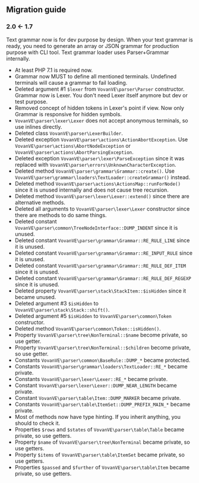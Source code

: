 Migration guide
---------------

### 2.0 ← 1.7

Text grammar now is for dev purpose by design. When your text grammar
is ready, you need to generate an array or JSON grammar for production
purpose with CLI tool. Text grammar loader uses Parser+Grammar
internally.

*   At least PHP 7.1 is required now.
*   Grammar now MUST to define all mentioned terminals. Undefined terminals
    will cause a grammar to fail loading.
*   Deleted argument #1 `$lexer` from `VovanVE\parser\Parser` constructor.
    Grammar now is Lexer. You don't need Lexer itself anymore but dev or test
    purpose.
*   Removed concept of hidden tokens in Lexer's point if view. Now only
    Grammar is responsive for hidden symbols.
*   `VovanVE\parser\lexer\Lexer` does not accept anonymous terminals,
    so use inlines directly.
*   Deleted class `VovanVE\parser\LexerBuilder`.
*   Deleted exception `VovanVE\parser\actions\ActionAbortException`.
    Use `VovanVE\parser\actions\AbortNodeException`
    or `VovanVE\parser\actions\AbortParsingException`.
*   Deleted exception `VovanVE\parser\lexer\ParseException`
    since it was replaced with
    `VovanVE\parser\errors\UnknownCharacterException`.
*   Deleted method `VovanVE\parser\grammar\Grammar::create()`.
    Use `VovanVE\parser\grammar\loaders\TextLoader::createGrammar()`
    instead.
*   Deleted method `VovanVE\parser\actions\ActionsMap::runForNode()`
    since it is unused internally and does not cause tree recursion.
*   Deleted method `VovanVE\parser\lexer\Lexer::extend()`
    since there are alternative methods.
*   Deleted all arguments to `VovanVE\parser\lexer\Lexer` constructor
    since there are methods to do same things.
*   Deleted constant `VovanVE\parser\common\TreeNodeInterface::DUMP_INDENT`
    since it is unused.
*   Deleted constant `VovanVE\parser\grammar\Grammar::RE_RULE_LINE`
    since it is unused.
*   Deleted constant `VovanVE\parser\grammar\Grammar::RE_INPUT_RULE`
    since it is unused.
*   Deleted constant `VovanVE\parser\grammar\Grammar::RE_RULE_DEF_ITEM`
    since it is unused.
*   Deleted constant `VovanVE\parser\grammar\Grammar::RE_RULE_DEF_REGEXP`
    since it is unused.
*   Deleted property `VovanVE\parser\stack\StackItem::$isHidden`
    since it became unused.
*   Deleted argument #3 `$isHidden` to `VovanVE\parser\stack\Stack::shift()`.
*   Deleted argument #5 `$isHidden` to `VovanVE\parser\common\Token` constructor.
*   Deleted method `VovanVE\parser\common\Token::isHidden()`.
*   Property `VovanVE\parser\tree\NonTerminal::$name` become private,
    so use getter.
*   Property `VovanVE\parser\tree\NonTerminal::$children` become private,
    so use getter.
*   Constants `VovanVE\parser\common\BaseRule::DUMP_*` became protected.
*   Constants `VovanVE\parser\grammar\loaders\TextLoader::RE_*` became private.
*   Constants `VovanVE\parser\lexer\Lexer::RE_*` became private.
*   Constant `VovanVE\parser\lexer\Lexer::DUMP_NEAR_LENGTH` became private.
*   Constant `VovanVE\parser\table\Item::DUMP_MARKER` became private.
*   Constants `VovanVE\parser\table\ItemSet::DUMP_PREFIX_MAIN_*` became private.
*   Most of methods now have type hinting. If you inherit anything, you should
    to check it.
*   Properties `$rows` and `$states` of `VovanVE\parser\table\Table`
    became private, so use getters.
*   Property `$name` of `VovanVE\parser\tree\NonTerminal` became private,
    so use getters.
*   Property `$items` of `VovanVE\parser\table\ItemSet` became private,
    so use getters.
*   Properties `$passed` and `$further` of `VovanVE\parser\table\Item`
    became private, so use getters.
